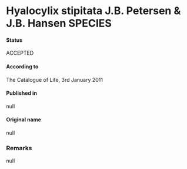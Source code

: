 Hyalocylix stipitata J.B. Petersen & J.B. Hansen SPECIES
=======

#### Status
ACCEPTED

#### According to
The Catalogue of Life, 3rd January 2011

#### Published in
null

#### Original name
null

### Remarks
null